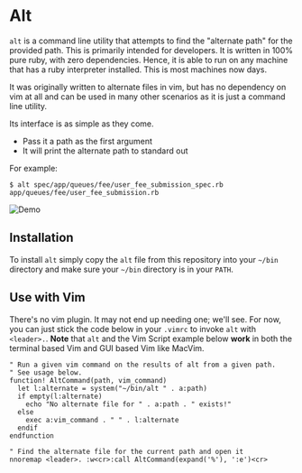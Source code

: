 # Alt

`alt` is a command line utility that attempts to find the "alternate path" for
the provided path. This is primarily intended for developers. It is written in
100% pure ruby, with zero dependencies. Hence, it is able to run on any machine
that has a ruby interpreter installed. This is most machines now days.

It was originally written to alternate files in vim, but has no dependency on
vim at all and can be used in many other scenarios as it is just a command line
utility.

Its interface is as simple as they come.

* Pass it a path as the first argument
* It will print the alternate path to standard out

For example:

```text
$ alt spec/app/queues/fee/user_fee_submission_spec.rb
app/queues/fee/user_fee_submission.rb
```

![Demo](https://raw.github.com/cyphactor/alt/master/resources/demo.gif)

## Installation

To install `alt` simply copy the `alt` file from this repository into your
`~/bin` directory and make sure your `~/bin` directory is in your `PATH`.

## Use with Vim

There's no vim plugin. It may not end up needing one; we'll see. For now, you
can just stick the code below in your `.vimrc` to invoke `alt` with `<leader>.`.
**Note** that `alt` and the Vim Script example below **work** in both the
terminal based Vim and GUI based Vim like MacVim.

```vimscript
" Run a given vim command on the results of alt from a given path.
" See usage below.
function! AltCommand(path, vim_command)
  let l:alternate = system("~/bin/alt " . a:path)
  if empty(l:alternate)
    echo "No alternate file for " . a:path . " exists!"
  else
    exec a:vim_command . " " . l:alternate
  endif
endfunction

" Find the alternate file for the current path and open it
nnoremap <leader>. :w<cr>:call AltCommand(expand('%'), ':e')<cr>
```
